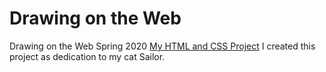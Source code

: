 # Drawing on the Web
 Drawing on the Web Spring 2020
 [My HTML and CSS Project](http://i6.cims.nyu.edu/~bch305/drawing/HTMLCSS/index.html) I created this project as dedication to my cat Sailor.
